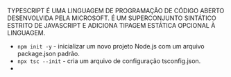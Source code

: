 TYPESCRIPT É UMA LINGUAGEM DE PROGRAMAÇÃO DE CÓDIGO ABERTO DESENVOLVIDA PELA MICROSOFT. 
É UM SUPERCONJUNTO SINTÁTICO ESTRITO DE JAVASCRIPT E ADICIONA TIPAGEM ESTÁTICA OPCIONAL À LINGUAGEM.

- `npm init -y`  - inicializar um novo projeto Node.js com um arquivo package.json padrão.
- `npx tsc --init` - cria um arquivo de configuração tsconfig.json.
- 